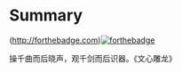 Summary
=======

(http://forthebadge.com)[![forthebadge](http://forthebadge.com/badges/powered-by-oxygen.svg)](https://github.com/LexHsu/Summary/)

操千曲而后晓声，观千剑而后识器。《文心雕龙》
